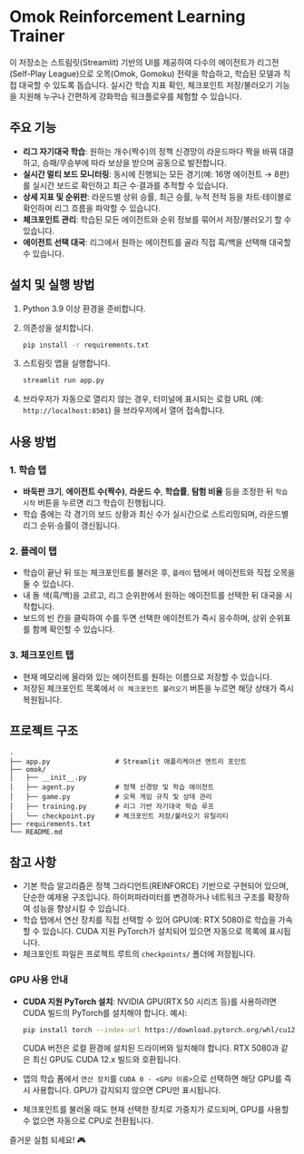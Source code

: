 # Omok Reinforcement Learning Trainer
이 저장소는 스트림릿(Streamlit) 기반의 UI를 제공하여 다수의 에이전트가 리그전(Self-Play League)으로 오목(Omok, Gomoku) 전략을 학습하고, 학습된 모델과 직접 대국할 수 있도록 돕습니다. 실시간 학습 지표 확인, 체크포인트 저장/불러오기 기능을 지원해 누구나 간편하게 강화학습 워크플로우를 체험할 수 있습니다.

## 주요 기능

- **리그 자기대국 학습**: 원하는 개수(짝수)의 정책 신경망이 라운드마다 짝을 바꿔 대결하고, 승패/무승부에 따라 보상을 받으며 공동으로 발전합니다.
- **실시간 멀티 보드 모니터링**: 동시에 진행되는 모든 경기(예: 16명 에이전트 → 8판)를 실시간 보드로 확인하고 최근 수·결과를 추적할 수 있습니다.
- **상세 지표 및 순위판**: 라운드별 상위 승률, 최근 승률, 누적 전적 등을 차트·테이블로 확인하며 리그 흐름을 파악할 수 있습니다.
- **체크포인트 관리**: 학습된 모든 에이전트와 순위 정보를 묶어서 저장/불러오기 할 수 있습니다.
- **에이전트 선택 대국**: 리그에서 원하는 에이전트를 골라 직접 흑/백을 선택해 대국할 수 있습니다.

## 설치 및 실행 방법

1. Python 3.9 이상 환경을 준비합니다.
2. 의존성을 설치합니다.

   ```bash
   pip install -r requirements.txt
   ```

3. 스트림릿 앱을 실행합니다.

   ```bash
   streamlit run app.py
   ```

4. 브라우저가 자동으로 열리지 않는 경우, 터미널에 표시되는 로컬 URL (예: `http://localhost:8501`) 을 브라우저에서 열어 접속합니다.

## 사용 방법

### 1. 학습 탭

- **바둑판 크기**, **에이전트 수(짝수)**, **라운드 수**, **학습률**, **탐험 비율** 등을 조정한 뒤 `학습 시작` 버튼을 누르면 리그 학습이 진행됩니다.
- 학습 중에는 각 경기의 보드 상황과 최신 수가 실시간으로 스트리밍되며, 라운드별 리그 순위·승률이 갱신됩니다.
### 2. 플레이 탭

- 학습이 끝난 뒤 또는 체크포인트를 불러온 후, `플레이` 탭에서 에이전트와 직접 오목을 둘 수 있습니다.
- 내 돌 색(흑/백)을 고르고, 리그 순위판에서 원하는 에이전트를 선택한 뒤 대국을 시작합니다.
- 보드의 빈 칸을 클릭하여 수를 두면 선택한 에이전트가 즉시 응수하며, 상위 순위표를 함께 확인할 수 있습니다.

### 3. 체크포인트 탭

- 현재 메모리에 올라와 있는 에이전트를 원하는 이름으로 저장할 수 있습니다.
- 저장된 체크포인트 목록에서 `이 체크포인트 불러오기` 버튼을 누르면 해당 상태가 즉시 복원됩니다.

## 프로젝트 구조

```
.
├── app.py                # Streamlit 애플리케이션 엔트리 포인트
├── omok/
│   ├── __init__.py
│   ├── agent.py          # 정책 신경망 및 학습 에이전트
│   ├── game.py           # 오목 게임 규칙 및 상태 관리
│   ├── training.py       # 리그 기반 자기대국 학습 루프
│   └── checkpoint.py     # 체크포인트 저장/불러오기 유틸리티
├── requirements.txt
└── README.md
```

## 참고 사항

- 기본 학습 알고리즘은 정책 그라디언트(REINFORCE) 기반으로 구현되어 있으며, 단순한 예제용 구조입니다. 하이퍼파라미터를 변경하거나 네트워크 구조를 확장하여 성능을 향상시킬 수 있습니다.
- 학습 탭에서 연산 장치를 직접 선택할 수 있어 GPU(예: RTX 5080)로 학습을 가속할 수 있습니다. CUDA 지원 PyTorch가 설치되어 있으면 자동으로 목록에 표시됩니다.
- 체크포인트 파일은 프로젝트 루트의 `checkpoints/` 폴더에 저장됩니다.

### GPU 사용 안내

- **CUDA 지원 PyTorch 설치**: NVIDIA GPU(RTX 50 시리즈 등)를 사용하려면 CUDA 빌드의 PyTorch를 설치해야 합니다. 예시:

  ```bash
  pip install torch --index-url https://download.pytorch.org/whl/cu121
  ```

  CUDA 버전은 로컬 환경에 설치된 드라이버와 일치해야 합니다. RTX 5080과 같은 최신 GPU도 CUDA 12.x 빌드와 호환됩니다.
- 앱의 학습 폼에서 `연산 장치`를 `CUDA 0 · <GPU 이름>`으로 선택하면 해당 GPU를 즉시 사용합니다. GPU가 감지되지 않으면 CPU만 표시됩니다.
- 체크포인트를 불러올 때도 현재 선택한 장치로 가중치가 로드되며, GPU를 사용할 수 없으면 자동으로 CPU로 전환됩니다.

즐거운 실험 되세요! 🎮
